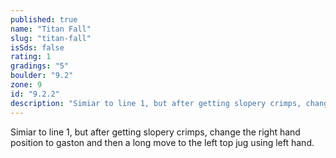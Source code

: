```yaml
---
published: true
name: "Titan Fall"
slug: "titan-fall"
isSds: false
rating: 1
gradings: "5"
boulder: "9.2"
zone: 9
id: "9.2.2"
description: "Simiar to line 1, but after getting slopery crimps, change the right hand position to gaston and then a long move to the left top jug using left hand."
---
```


Simiar to line 1, but after getting slopery crimps, change the right hand position to gaston and then a long move to the left top jug using left hand.
